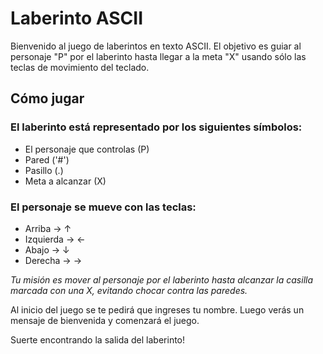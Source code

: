 <h1>Laberinto ASCII</h1>
Bienvenido al juego de laberintos en texto ASCII. El objetivo es guiar al personaje "P" por el laberinto hasta llegar a la meta "X" usando sólo las teclas de movimiento del teclado.





<h2>Cómo jugar</h2>
<h3>El laberinto está representado por los siguientes símbolos:</h3>

- El personaje que controlas (P)
- Pared ('#')
- Pasillo (.)
- Meta a alcanzar (X)

<h3>El personaje se mueve con las teclas:</h3>

- Arriba → ↑
- Izquierda → ←
- Abajo → ↓
- Derecha → →

*Tu misión es mover al personaje por el laberinto hasta alcanzar la casilla marcada con una X, evitando chocar contra las paredes.*

Al inicio del juego se te pedirá que ingreses tu nombre. Luego verás un mensaje de bienvenida y comenzará el juego.

Suerte encontrando la salida del laberinto!
